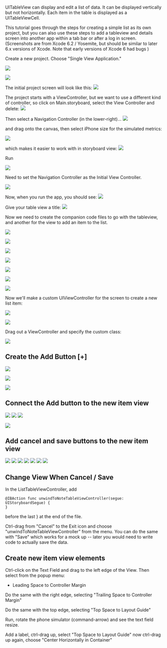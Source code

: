 
UITableView can display and edit a list of data. It can be displayed vertically but not horizontally. Each item in the table is displayed as a UITableViewCell.

This tutorial goes through the steps for creating a simple list as its own project, but you can also use these steps to add a tableview and details screen into another app within a tab bar or after a log in screen.  (Screenshots are from Xcode 6.2 / Yosemite, but should be similar to later 6.x versions of Xcode.  Note that early versions of Xcode 6 had bugs )

Create a new project.  Choose "Single View Application."

![](images/tableview/image00.png)

![](images/tableview/image01.png)

The initial project screen will look like this:
![](images/tableview/image02.png)

The project starts with a ViewController, but we want to use a different kind of controller, so click on Main.storyboard, select the View Controller and delete:
![](images/tableview/image03.png)

Then select a Navigation Controller (in the lower-right)...
![](images/tableview/image04.png)

and drag onto the canvas, then select iPhone size for the simulated metrics:

![](images/tableview/image05.png)

which makes it easier to work with in storyboard view:
![](images/tableview/image06.png)

Run

![](images/tableview/image07.png)

Need to set the Navigation Controller as the Initial View Controller.

![](images/tableview/image08.png)

Now, when you run the app, you should see:
![](images/tableview/image09.png)

Give your table view a title:
![](images/tableview/image10.png)

Now we need to create the companion code files to go with the tableview, and another for the view to add an item to the list.

![](images/tableview/image12.png)

![](images/tableview/image13.png)

![](images/tableview/image14.png)

![](images/tableview/image15.png)

![](images/tableview/image16.png)

![](images/tableview/image17.png)

![](images/tableview/image18.png)

Now we'll make a custom UIViewController for the screen to create a new list item:

![](images/tableview/image19.png)

![](images/tableview/image20.png)

Drag out a ViewController and specify the custom class:

![](images/tableview/image21.png)

## Create the Add Button [+]

![](images/tableview/image24.png)

![](images/tableview/image25.png)

![](images/tableview/image26.png)

## Connect the Add button to the new item view

![](images/tableview/image27.png)
![](images/tableview/image28.png)
![](images/tableview/image29.png)


![](images/tableview/image30.png)

## Add cancel and save buttons to the new item view

![](images/tableview/image31.png)
![](images/tableview/image32.png)
![](images/tableview/image33.png)
![](images/tableview/image34.png)
![](images/tableview/image35.png)
![](images/tableview/image36.png)
![](images/tableview/image37.png)


## Change View When Cancel / Save 

In the ListTableViewController, add
```
@IBAction func unwindToNoteTableViewController(segue: UIStoryboardSegue) {
}
```
before the last } at the end of the file.

Ctrl-drag from "Cancel" to the Exit icon and choose "unwindToNoteTableViewController" from the menu.
You can do the same with "Save" which works for a mock up -- later you would need to write code to actually save the data.

## Create new item view elements

Ctrl-click on the Text Field and drag to the left edge of the View.  Then select from the popup menu:
- Leading Space to Controller Margin

Do the same with the right edge, selecting "Trailing Space to Controller Margin"


Do the same with the top edge, selecting "Top Space to Layout Guide"

Run, rotate the phone simulator (command-arrow) and see the text field resize.

Add a label, ctrl-drag up, select "Top Space to Layout Guide"
now ctrl-drag up again, choose "Center Horizontally in Container"
